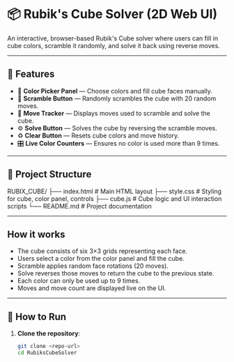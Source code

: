 # 📦 Rubik's Cube Solver (2D Web UI)

An interactive, browser-based Rubik's Cube solver where users can fill in cube colors, scramble it randomly, and solve it back using reverse moves.

---

## 📑 Features

- 🎨 **Color Picker Panel** — Choose colors and fill cube faces manually.
- 🔄 **Scramble Button** — Randomly scrambles the cube with 20 random moves.
- 📝 **Move Tracker** — Displays moves used to scramble and solve the cube.
- ⚙️ **Solve Button** — Solves the cube by reversing the scramble moves.
- ♻️ **Clear Button** — Resets cube colors and move history.
- 🎛️ **Live Color Counters** — Ensures no color is used more than 9 times.

---

## 📂 Project Structure

RUBIX_CUBE/
├── index.html # Main HTML layout
├── style.css # Styling for cube, color panel, controls
├── cube.js # Cube logic and UI interaction scripts
└── README.md # Project documentation

---

## How it works

- The cube consists of six 3×3 grids representing each face.
- Users select a color from the color panel and fill the cube.
- Scramble applies random face rotations (20 moves).
- Solve reverses those moves to return the cube to the previous state.
- Each color can only be used up to 9 times.
- Moves and move count are displayed live on the UI.

---

## 🚀 How to Run

1. **Clone the repository**:
   ```bash
   git clone <repo-url>
   cd RubiksCubeSolver
